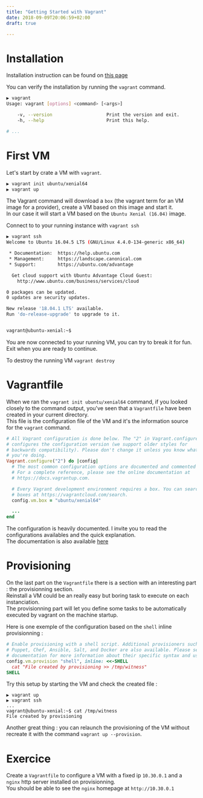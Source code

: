 ```yaml
---
title: "Getting Started with Vagrant"
date: 2018-09-09T20:06:59+02:00
draft: true

---
```


# Installation

Installation instruction can be found on [this page](https://www.vagrantup.com/downloads.html)

You can verify the installation by running the `vagrant` command.
```bash
▶ vagrant
Usage: vagrant [options] <command> [<args>]

    -v, --version                    Print the version and exit.
    -h, --help                       Print this help.

# ...
```

# First VM

Let's start by crate a VM with `vagrant`.

```bash
▶ vagrant init ubuntu/xenial64
▶ vagrant up
```

The Vagrant command will download a `box` (the vagrant term for an VM image for a provider), create a VM based on this image and start it.  
In our case it will start a VM based on the `Ubuntu Xenial (16.04)` image.  

Connect to to your running instance with `vagrant ssh`
```bash
▶ vagrant ssh
Welcome to Ubuntu 16.04.5 LTS (GNU/Linux 4.4.0-134-generic x86_64)

 * Documentation:  https://help.ubuntu.com
 * Management:     https://landscape.canonical.com
 * Support:        https://ubuntu.com/advantage

  Get cloud support with Ubuntu Advantage Cloud Guest:
    http://www.ubuntu.com/business/services/cloud

0 packages can be updated.
0 updates are security updates.

New release '18.04.1 LTS' available.
Run 'do-release-upgrade' to upgrade to it.


vagrant@ubuntu-xenial:~$
```
You are now connected to your running VM, you can try to break it for fun.  
Exit when you are ready to continue.

To destroy the running VM `vagrant destroy`

# Vagrantfile

When we ran the `vagrant init ubuntu/xenial64` command, if you looked closely to the command output, you've seen that a `Vagrantfile` have been created in your current directory.  
This file is the configuration file of the VM and it's the information source for the `vagrant` command.  

```ruby
# All Vagrant configuration is done below. The "2" in Vagrant.configure
# configures the configuration version (we support older styles for
# backwards compatibility). Please don't change it unless you know what
# you're doing.
Vagrant.configure("2") do |config|
  # The most common configuration options are documented and commented below.
  # For a complete reference, please see the online documentation at
  # https://docs.vagrantup.com.

  # Every Vagrant development environment requires a box. You can search for
  # boxes at https://vagrantcloud.com/search.
  config.vm.box = "ubuntu/xenial64"

  ...
end
```

The configuration is heavily documented. I invite you to read the configurations availables and the quick explanation.  
The documentation is also available [here](https://docs.vagrantup.com)

# Provisioning

On the last part on the `Vagrantfile` there is a section with an interesting part : the provisionning section.  
Reinstall a VM could be an really easy but boring task to execute on each instanciation.  
The provisionning part will let you define some tasks to be automatically executed by vagrant on the machine startup.  

Here is one exemple of the configuration based on the `shell` inline provisionning :
```ruby
# Enable provisioning with a shell script. Additional provisioners such as
# Puppet, Chef, Ansible, Salt, and Docker are also available. Please see the
# documentation for more information about their specific syntax and use.
config.vm.provision "shell", inline: <<-SHELL
  cat "File created by provisioning >> /tmp/witness"
SHELL
```

Try this setup by starting the VM and check the created file : 
```
▶ vagrant up
▶ vagrant ssh
...
vagrant@ubuntu-xenial:~$ cat /tmp/witness
File created by provisioning
```

Another great thing : you can relaunch the provisioning of the VM without recreate it with the command `vagrant up --provision`.


# Exercice

Create a `Vagrantfile` to configure a VM with a fixed ip `10.30.0.1` and a `nginx` http server installed on provisionning.  
You should be able to see the `nginx` homepage at `http://10.30.0.1`